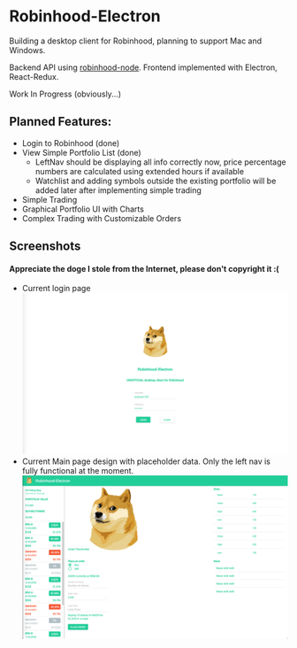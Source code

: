 # Robinhood-Electron
Building a desktop client for Robinhood, planning to support Mac and Windows.

Backend API using [robinhood-node](https://github.com/aurbano/robinhood-node). Frontend implemented with Electron, React-Redux.

Work In Progress (obviously...)

## Planned Features:
 - Login to Robinhood (done)
 - View Simple Portfolio List (done)
    - LeftNav should be displaying all info correctly now, price percentage numbers are calculated using extended hours if available
    - Watchlist and adding symbols outside the existing portfolio will be added later after implementing simple trading
 - Simple Trading  
 - Graphical Portfolio UI with Charts
 - Complex Trading with Customizable Orders
  
## Screenshots 
#### Appreciate the doge I stole from the Internet, please don't copyright it :(
 - Current login page
 ![Login Page](Screenshots/Login.png)
 - Current Main page design with placeholder data. Only the left nav is fully functional at the moment.
 ![Main Page](Screenshots/Main2.png)

